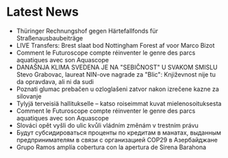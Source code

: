 # Latest News
-  Thüringer Rechnungshof gegen Härtefallfonds für Straßenausbaubeiträge
-  LIVE Transfers: Brest slaat bod Nottingham Forest af voor Marco Bizot
-  Comment le Futuroscope compte réinventer le genre des parcs aquatiques avec son Aquascope
-  DANAŠNJA KLIMA SVEDENA JE NA "SEBIČNOST" U SVAKOM SMISLU Stevo Grabovac, laureat NIN-ove nagrade za "Blic": Književnost nije tu da opravdava, ali ni da sudi
-  Poznati glumac prebačen u ozloglašeni zatvor nakon izrečene kazne za silovanje
-  Tylyjä terveisiä hallitukselle – katso roiseimmat kuvat mielen­osoituksesta
-  Comment le Futuroscope compte réinventer le genre des parcs aquatiques avec son Aquascope
-  Slováci opět vyšli do ulic kvůli vládním změnám v trestním právu
-  Будут субсидироваться проценты по кредитам в манатах, выданным предпринимателям в связи с организацией COP29 в Азербайджане
-  Grupo Ramos amplía cobertura con la apertura de Sirena Barahona
